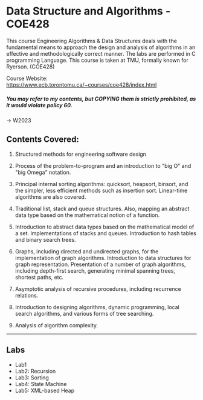 # Data Structure and Algorithms - COE428

This course Engineering Algorithms & Data Structures deals with the fundamental means to approach the design and analysis of algorithms in an effective and methodologically correct manner. The labs are performed in C programming Language. This course is taken at TMU, formally known for Ryerson. (COE428)

Course Website: https://www.ecb.torontomu.ca/~courses/coe428/index.html

##### You may refer to my contents, but COPYING them is strictly prohibited, as it would violate policy 60.

-> W2023

## Contents Covered:
  1. Structured methods for engineering software design
  2. Process of the problem-to-program and an introduction to "big O" and "big Omega" notation.
  3. Principal internal sorting algorithms: quicksort, heapsort, binsort, and the simpler, less efficient methods such as insertion sort. Linear-time algorithms are also covered.
  4. Traditional list, stack and queue structures. Also, mapping an abstract data type based on the mathematical notion of a function.
  5. Introduction to abstract data types based on the mathematical model of a set. Implementations of stacks and queues. Introduction to hash tables and binary search trees.
  6. Graphs, including directed and undirected graphs, for the implementation of graph algorithms. Introduction to data structures for graph representation. Presentation of a number of graph algorithms, including depth-first search, generating minimal spanning trees, shortest paths, etc.
  7. Asymptotic analysis of recursive procedures, including recurrence relations.
 
8. Introduction to designing algorithms, dynamic programming, local search algorithms, and various forms of tree searching.
 
9. Analysis of algorithm complexity.

---

Labs
-----
- Lab1
- Lab2: Recursion
- Lab3: Sorting
- Lab4: State Machine
- Lab5: XML-based Heap
